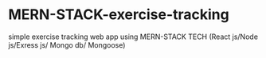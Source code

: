 # MERN-STACK-exercise-tracking
simple exercise tracking web app using MERN-STACK TECH (React js/Node js/Exress js/ Mongo db/ Mongoose)
